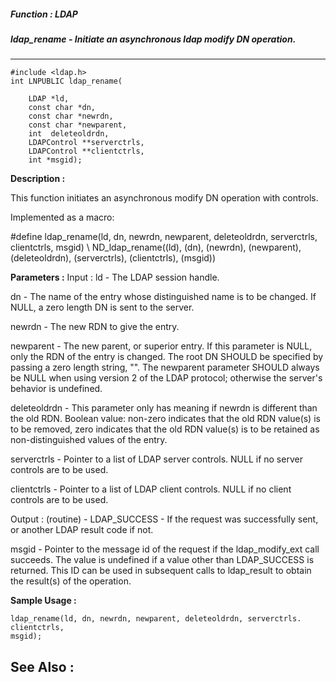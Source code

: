 ##### Function : LDAP
##### ldap_rename - Initiate an asynchronous ldap modify DN operation.
---
```
#include <ldap.h>
int LNPUBLIC ldap_rename(

	LDAP *ld,
	const char *dn,
	const char *newrdn,
	const char *newparent,
	int  deleteoldrdn,
	LDAPControl **serverctrls,
	LDAPControl **clientctrls,
	int *msgid);
```
**Description :**

This function initiates an asynchronous modify DN operation with controls.

Implemented as a macro:

#define ldap_rename(ld, dn, newrdn, newparent, deleteoldrdn, serverctrls, 
clientctrls, msgid) \ 
         ND_ldap_rename((ld), (dn), (newrdn), (newparent), (deleteoldrdn), 
(serverctrls), (clientctrls), (msgid))

**Parameters :**
Input :
ld  -  The LDAP session handle.

dn  -  The name of the entry whose distinguished name is to be changed.  If NULL, a zero length DN is sent to the server.

newrdn  -  The new RDN to give the entry.

newparent  -  The new parent, or superior entry.  If this parameter is NULL, only the RDN of the entry is changed.  The root DN SHOULD be specified by passing a zero length string, "".  The newparent parameter SHOULD always be NULL when using version 2 of the LDAP protocol; otherwise the server's behavior is undefined.

deleteoldrdn  -  This parameter only has meaning if newrdn is different than the old RDN. Boolean value: non-zero indicates that the old RDN value(s) is to be removed, zero indicates that the old RDN value(s) is to be retained as non-distinguished values of the entry.

serverctrls  -  Pointer to a list of LDAP server controls.  NULL if no server controls are to be used.

clientctrls  -  Pointer to a list of LDAP client controls.  NULL if no client controls are to be used.

Output :
(routine)  -  LDAP_SUCCESS  - If the request was successfully sent, or another LDAP result code if not.


msgid  -  Pointer to the message id of the request if the ldap_modify_ext call succeeds. The value is undefined if a value other than LDAP_SUCCESS is returned.   This ID can be used in subsequent calls to ldap_result to obtain the result(s) of the operation.


**Sample Usage :**
```
ldap_rename(ld, dn, newrdn, newparent, deleteoldrdn, serverctrls. clientctrls, 
msgid);
```
**See Also :**
---
